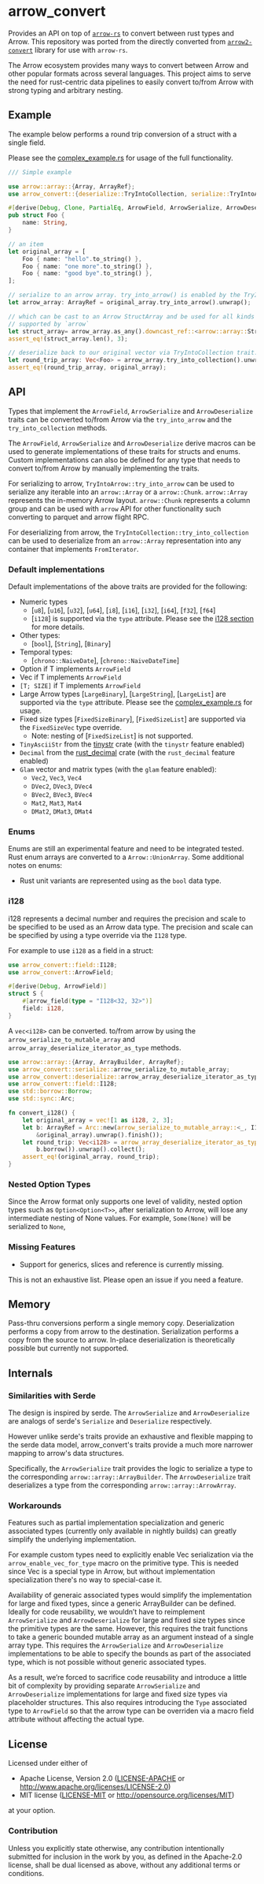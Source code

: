 # arrow_convert

Provides an API on top of [`arrow-rs`](https://github.com/apache/arrow-rs) to convert between rust types and Arrow. This repository was ported from the directly converted from [`arrow2-convert`](https://github.com/DataEngineeringLabs/arrow2-convert) library for use with `arrow-rs`.

The Arrow ecosystem provides many ways to convert between Arrow and other popular formats across several languages. This project aims to serve the need for rust-centric data pipelines to easily convert to/from Arrow with strong typing and arbitrary nesting.

## Example

The example below performs a round trip conversion of a struct with a single field. 

Please see the [complex_example.rs](https://github.com/Swoorup/arrow-convert/blob/main/arrow_convert/tests/complex_example.rs) for usage of the full functionality.

```rust
/// Simple example

use arrow::array::{Array, ArrayRef};
use arrow_convert::{deserialize::TryIntoCollection, serialize::TryIntoArrow, ArrowField, ArrowSerialize, ArrowDeserialize};

#[derive(Debug, Clone, PartialEq, ArrowField, ArrowSerialize, ArrowDeserialize)]
pub struct Foo {
    name: String,
}

// an item
let original_array = [
    Foo { name: "hello".to_string() },
    Foo { name: "one more".to_string() },
    Foo { name: "good bye".to_string() },
];

// serialize to an arrow array. try_into_arrow() is enabled by the TryIntoArrow trait
let arrow_array: ArrayRef = original_array.try_into_arrow().unwrap();

// which can be cast to an Arrow StructArray and be used for all kinds of IPC, FFI, etc.
// supported by `arrow`
let struct_array= arrow_array.as_any().downcast_ref::<arrow::array::StructArray>().unwrap();
assert_eq!(struct_array.len(), 3);

// deserialize back to our original vector via TryIntoCollection trait.
let round_trip_array: Vec<Foo> = arrow_array.try_into_collection().unwrap();
assert_eq!(round_trip_array, original_array);
```

## API

Types that implement the `ArrowField`, `ArrowSerialize` and `ArrowDeserialize` traits can be converted to/from Arrow via the `try_into_arrow` and the `try_into_collection` methods. 

The `ArrowField`, `ArrowSerialize` and `ArrowDeserialize` derive macros can be used to generate implementations of these traits for structs and enums. Custom implementations can also be defined for any type that needs to convert to/from Arrow by manually implementing the traits.

For serializing to arrow, `TryIntoArrow::try_into_arrow` can be used to serialize any iterable into an `arrow::Array` or a `arrow::Chunk`.  `arrow::Array` represents the in-memory Arrow layout. `arrow::Chunk` represents a column group and can be used with `arrow` API for other functionality such converting to parquet and arrow flight RPC.

For deserializing from arrow, the `TryIntoCollection::try_into_collection` can be used to deserialize from an `arrow::Array` representation into any container that implements `FromIterator`.

### Default implementations

Default implementations of the above traits are provided for the following:

- Numeric types
    - [`u8`], [`u16`], [`u32`], [`u64`], [`i8`], [`i16`], [`i32`], [`i64`], [`f32`], [`f64`]
    - [`i128`] is supported via the `type` attribute. Please see the [i128 section](#i128) for more details.
- Other types: 
    - [`bool`], [`String`], [`Binary`]
- Temporal types: 
    - [`chrono::NaiveDate`], [`chrono::NaiveDateTime`]
- Option<T> if T implements `ArrowField`
- Vec<T> if T implements `ArrowField`
- `[T; SIZE]` if T implements `ArrowField`
- Large Arrow types [`LargeBinary`], [`LargeString`], [`LargeList`] are supported via the `type` attribute. Please see the [complex_example.rs](./arrow_convert/tests/complex_example.rs) for usage.
- Fixed size types [`FixedSizeBinary`], [`FixedSizeList`] are supported via the `FixedSizeVec` type override.
    - Note: nesting of [`FixedSizeList`] is not supported.
- `TinyAsciiStr` from the [tinystr](https://github.com/zbraniecki/tinystr) crate (with the `tinystr` feature enabled)
- `Decimal` from the [rust_decimal](https://github.com/paupino/rust-decimal) crate (with the `rust_decimal` feature enabled)
- `Glam` vector and matrix types (with the `glam` feature enabled):
    - `Vec2`, `Vec3`, `Vec4`
    - `DVec2`, `DVec3`, `DVec4`
    - `BVec2`, `BVec3`, `BVec4`
    - `Mat2`, `Mat3`, `Mat4`
    - `DMat2`, `DMat3`, `DMat4`

### Enums

Enums are still an experimental feature and need to be integrated tested. Rust enum arrays are converted to a `Arrow::UnionArray`. Some additional notes on enums:

- Rust unit variants are represented using as the `bool` data type.

### i128

i128 represents a decimal number and requires the precision and scale to be specified to be used as an Arrow data type. The precision and scale can be specified by using a type override via the `I128` type. 

For example to use `i128` as a field in a struct:

```rust
use arrow_convert::field::I128;
use arrow_convert::ArrowField;

#[derive(Debug, ArrowField)]
struct S {
    #[arrow_field(type = "I128<32, 32>")]
    field: i128,
}
```

A `vec<i128>` can be converted. to/from arrow by using the `arrow_serialize_to_mutable_array` and `arrow_array_deserialize_iterator_as_type` methods. 

```rust
use arrow::array::{Array, ArrayBuilder, ArrayRef};
use arrow_convert::serialize::arrow_serialize_to_mutable_array;
use arrow_convert::deserialize::arrow_array_deserialize_iterator_as_type;
use arrow_convert::field::I128;
use std::borrow::Borrow;
use std::sync::Arc;

fn convert_i128() {
    let original_array = vec![1 as i128, 2, 3];
    let b: ArrayRef = Arc::new(arrow_serialize_to_mutable_array::<_, I128<32,32>, _>(
        &original_array).unwrap().finish());
    let round_trip: Vec<i128> = arrow_array_deserialize_iterator_as_type::<_, I128<32,32>>(
        b.borrow()).unwrap().collect();
    assert_eq!(original_array, round_trip);
}

```
### Nested Option Types

Since the Arrow format only supports one level of validity, nested option types such as `Option<Option<T>>`, after serialization to Arrow, will lose any intermediate nesting of None values. For example, `Some(None)` will be serialized to `None`, 

### Missing Features

- Support for generics, slices and reference is currently missing.

This is not an exhaustive list. Please open an issue if you need a feature.
## Memory

Pass-thru conversions perform a single memory copy. Deserialization performs a copy from arrow to the destination. Serialization performs a copy from the source to arrow. In-place deserialization is theoretically possible but currently not supported.

## Internals

### Similarities with Serde

The design is inspired by serde. The `ArrowSerialize` and `ArrowDeserialize` are analogs of serde's `Serialize` and `Deserialize` respectively.

However unlike serde's traits provide an exhaustive and flexible mapping to the serde data model, arrow_convert's traits provide a much more narrower mapping to arrow's data structures.

Specifically, the `ArrowSerialize` trait provides the logic to serialize a type to the corresponding `arrow::array::ArrayBuilder`. The `ArrowDeserialize` trait deserializes a type from the corresponding `arrow::array::ArrowArray`. 

### Workarounds

Features such as partial implementation specialization and generic associated types (currently only available in nightly builds) can greatly simplify the underlying implementation.

For example custom types need to explicitly enable Vec<T> serialization via the `arrow_enable_vec_for_type` macro on the primitive type. This is needed since Vec<u8> is a special type in Arrow, but without implementation specialization there's no way to special-case it.

Availability of generaic associated types would simplify the implementation for large and fixed types, since a generic ArrayBuilder can be defined. Ideally for code reusability, we wouldn’t have to reimplement `ArrowSerialize` and `ArrowDeserialize` for large and fixed size types since the primitive types are the same. However, this requires the trait functions to take a generic bounded mutable array as an argument instead of a single array type. This requires the `ArrowSerialize` and `ArrowDeserialize` implementations to be able to specify the bounds as part of the associated type, which is not possible without generic associated types.

As a result, we’re forced to sacrifice code reusability and introduce a little bit of complexity by providing separate `ArrowSerialize` and `ArrowDeserialize` implementations for large and fixed size types via placeholder structures. This also requires introducing the `Type` associated type to `ArrowField` so that the arrow type can be overriden via a macro field attribute without affecting the actual type.

## License

Licensed under either of

 * Apache License, Version 2.0 ([LICENSE-APACHE](LICENSE-APACHE) or http://www.apache.org/licenses/LICENSE-2.0)
 * MIT license ([LICENSE-MIT](LICENSE-MIT) or http://opensource.org/licenses/MIT)

at your option.

### Contribution

Unless you explicitly state otherwise, any contribution intentionally submitted for inclusion in the work by you, as defined in the Apache-2.0 license, shall be dual licensed as above, without any additional terms or conditions.
